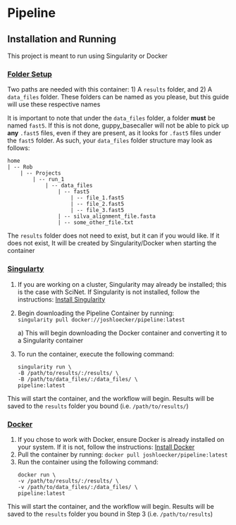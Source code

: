 # Pipeline

## Installation and Running
This project is meant to run using Singularity or Docker

### <ins>Folder Setup</ins>

Two paths are needed with this container: 1) A `results` folder, and 2) A `data_files` folder. These folders can be named as you please, but this guide will use these respective names

It is important to note that under the `data_files` folder, a folder **must** be named `fast5`. If this is not done, guppy_basecaller will not be able to pick up **any** `.fast5` files, even if they are present, as it looks for `.fast5` files under the `fast5` folder. As such, your `data_files` folder structure may look as follows:
<br>
```
home
| -- Rob
    | -- Projects
        | -- run_1
            | -- data_files
                | -- fast5
                    | -- file_1.fast5
                    | -- file_2.fast5
                    | -- file_3.fast5
                | -- silva_alignment_file.fasta
                | -- some_other_file.txt
```
The `results` folder does not need to exist, but it can if you would like. If it does not exist, It will be created by Singularity/Docker when starting the container

### <ins>Singularty</ins>
1. If you are working on a cluster, Singularity may already be installed; this is the case with SciNet. If Singularity is not installed, follow the instructions: [Install Singularity](https://singularity.lbl.gov/install-linux)
2. Begin downloading the Pipeline Container by running:<br>
	`singularity pull docker://joshloecker/pipeline:latest`
	
	a) This will begin downloading the Docker container and converting it to a Singularity container
4. To run the container, execute the following command:
    ```
    singularity run \
    -B /path/to/results/:/results/ \
	-B /path/to/data_files/:/data_files/ \
	pipeline:latest
	```
This will start the container, and the workflow will begin. Results will be saved to the `results` folder you bound (i.e. `/path/to/results/`)


### <ins>Docker</ins>
1. If you chose to work with Docker, ensure Docker is already installed on your system. If it is not, follow the instructions: [Install Docker](https://docs.docker.com/get-docker/)
2. Pull the container by running:
	`docker pull joshloecker/pipeline:latest`
3. Run the container using the following command:
	```
	docker run \
	-v /path/to/results/:/results/ \
	-v /path/to/data_files/:/data_files/ \
	pipeline:latest
	```
This will start the container, and the workflow will begin. Results will be saved to the `results` folder you bound in Step 3 (i.e. `/path/to/results`)
<!--stackedit_data:
eyJoaXN0b3J5IjpbLTEzNzg1MzE2ODgsMTM0NzQ3ODMzNywtMj
AwMjA4MjA4OV19
-->